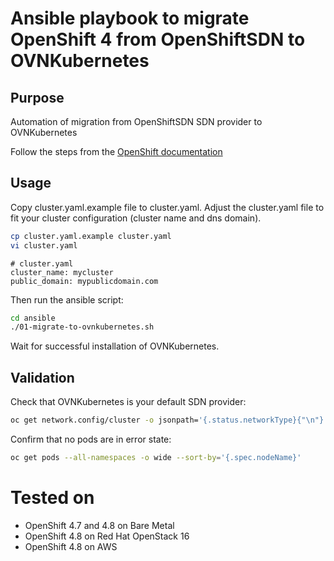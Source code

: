 # Ansible playbook to migrate OpenShift 4 from OpenShiftSDN to OVNKubernetes

## Purpose

Automation of migration from OpenShiftSDN SDN provider to OVNKubernetes

Follow the steps from the [OpenShift documentation](https://docs.openshift.com/container-platform/4.7/networking/ovn_kubernetes_network_provider/migrate-from-openshift-sdn.html)
## Usage

Copy cluster.yaml.example file to cluster.yaml. Adjust the cluster.yaml file to fit your cluster configuration (cluster name and dns domain).

```bash
cp cluster.yaml.example cluster.yaml
vi cluster.yaml
```


```
# cluster.yaml
cluster_name: mycluster
public_domain: mypublicdomain.com
```

Then run the ansible script:

```bash
cd ansible
./01-migrate-to-ovnkubernetes.sh
```

Wait for successful installation of OVNKubernetes.

## Validation

Check that OVNKubernetes is your default SDN provider:

```bash
oc get network.config/cluster -o jsonpath='{.status.networkType}{"\n"}'
```


Confirm that no pods are in error state:

```bash
oc get pods --all-namespaces -o wide --sort-by='{.spec.nodeName}'
```

# Tested on

* OpenShift 4.7 and 4.8 on Bare Metal
* OpenShift 4.8 on Red Hat OpenStack 16
* OpenShift 4.8 on AWS

